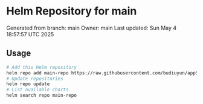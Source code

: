 # Helm Repository for main
Generated from branch: main
Owner: main
Last updated: Sun May  4 18:57:57 UTC 2025

## Usage
```bash
# Add this Helm repository
helm repo add main-repo https://raw.githubusercontent.com/budiuyun/appStore/helm-main/
# Update repositories
helm repo update
# List available charts
helm search repo main-repo
```
